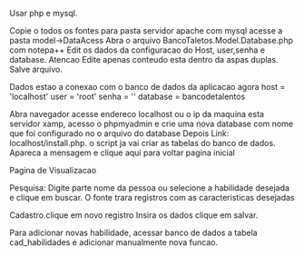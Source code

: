 Usar php e mysql.

Copie o todos os fontes  para pasta servidor apache com mysql
acesse a pasta model->DataAcess
Abra o arquivo BancoTaletos.Model.Database.php com notepa++
Edit os dados da configuracao do Host,  user,senha e database. Atencao Edite apenas conteudo esta dentro da aspas duplas. 
Salve arquivo.

Dados estao a conexao com o banco de dados da aplicacao agora
host = 'localhost'
user = 'root'
senha = ''
database = bancodetalentos

Abra navegador
acesse endereco localhost ou o ip da maquina esta servidor xamp,
acesso o phpmyadmin e crie uma nova database com nome que foi configurado no o arquivo do database
Depois
Link: localhost/install.php. o script ja vai criar as tabelas do banco de dados.
Apareca a mensagem e clique aqui para voltar pagina inicial

Pagina de Visualizacao

Pesquisa: 
Digite parte nome da pessoa ou selecione a habilidade desejada e clique em buscar.
O fonte trara registros com as caracteristicas desejadas

Cadastro.clique em novo registro
Insira os dados
clique em salvar.

Para adicionar novas habilidade, acessar banco de dados a tabela cad_habilidades e adicionar manualmente nova funcao.